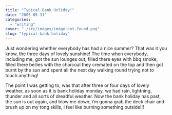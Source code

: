 ```yaml
---
title: "Typical Bank Holiday!"
date: "2005-05-31"
categories: 
  - "writing"
cover: "./src/images/image-not-found.png"
slug: "typical-bank-holiday"
---
```


Just wondering whether everybody has had a nice summer? That was it you know, the three days of lovely sunshine! The time when everybody, including me, got the sun lounges out, filled there eyes with bbq smoke, filled there bellies with the charcoal they cremated on the top and then got burnt by the sun and spent all the next day walking round trying not to touch anything!

The point I was getting to, was that after three or four days of lovely weather, as soon as it is bank holiday monday, we had rain, lightning, thunder and all sorts of dreadful weather. Now the bank holiday has past, the sun is out again, and blow me down, i’m gonna grab the deck chair and brush up on my tong skills, i feel like burning something outside!!!
